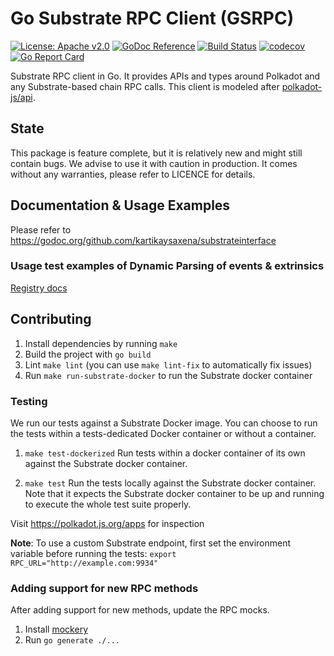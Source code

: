 # Go Substrate RPC Client (GSRPC)

[![License: Apache v2.0](https://img.shields.io/badge/License-Apache%202.0-blue.svg)](https://opensource.org/licenses/Apache-2.0)
[![GoDoc Reference](https://godoc.org/github.com/centrifuge/go-substrate-rpc-client?status.svg)](https://godoc.org/github.com/centrifuge/go-substrate-rpc-client)
[![Build Status](https://travis-ci.com/centrifuge/go-substrate-rpc-client.svg?branch=master)](https://travis-ci.com/centrifuge/go-substrate-rpc-client)
[![codecov](https://codecov.io/gh/centrifuge/go-substrate-rpc-client/branch/master/graph/badge.svg)](https://codecov.io/gh/centrifuge/go-substrate-rpc-client)
[![Go Report Card](https://goreportcard.com/badge/github.com/centrifuge/go-substrate-rpc-client)](https://goreportcard.com/report/github.com/centrifuge/go-substrate-rpc-client)

Substrate RPC client in Go. It provides APIs and types around Polkadot and any Substrate-based chain RPC calls.
This client is modeled after [polkadot-js/api](https://github.com/polkadot-js/api).

## State

This package is feature complete, but it is relatively new and might still contain bugs. We advise to use it with caution in production. It comes without any warranties, please refer to LICENCE for details.

## Documentation & Usage Examples

Please refer to https://godoc.org/github.com/kartikaysaxena/substrateinterface

### Usage test examples of Dynamic Parsing of events & extrinsics
[Registry docs](registry/REGISTRY.md)
## Contributing

1. Install dependencies by running `make`
2. Build the project with `go build`
3. Lint `make lint` (you can use `make lint-fix` to automatically fix issues)
4. Run `make run-substrate-docker` to run the Substrate docker container

### Testing

We run our tests against a Substrate Docker image. You can choose to run
the tests within a tests-dedicated Docker container or without a container.

1. `make test-dockerized`
    Run tests within a docker container of its own against the Substrate docker container.

2. `make test`
    Run the tests locally against the Substrate docker container. Note that it expects the
    Substrate docker container to be up and running to execute the whole test suite properly.


Visit https://polkadot.js.org/apps for inspection

**Note**: To use a custom Substrate endpoint, first set the environment variable before running the tests:
`export RPC_URL="http://example.com:9934"`

### Adding support for new RPC methods

After adding support for new methods, update the RPC mocks.

1. Install [mockery](https://github.com/vektra/mockery)
2. Run `go generate ./...`
